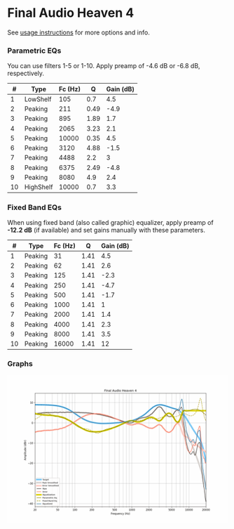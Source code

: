 # Final Audio Heaven 4
See [usage instructions](https://github.com/jaakkopasanen/AutoEq#usage) for more options and info.

### Parametric EQs
You can use filters 1-5 or 1-10. Apply preamp of -4.6 dB or -6.8 dB, respectively.

|   # | Type      |   Fc (Hz) |    Q |   Gain (dB) |
|-----|-----------|-----------|------|-------------|
|   1 | LowShelf  |       105 | 0.7  |         4.5 |
|   2 | Peaking   |       211 | 0.49 |        -4.9 |
|   3 | Peaking   |       895 | 1.89 |         1.7 |
|   4 | Peaking   |      2065 | 3.23 |         2.1 |
|   5 | Peaking   |     10000 | 0.35 |         4.5 |
|   6 | Peaking   |      3120 | 4.88 |        -1.5 |
|   7 | Peaking   |      4488 | 2.2  |         3   |
|   8 | Peaking   |      6375 | 2.49 |        -4.8 |
|   9 | Peaking   |      8080 | 4.9  |         2.4 |
|  10 | HighShelf |     10000 | 0.7  |         3.3 |

### Fixed Band EQs
When using fixed band (also called graphic) equalizer, apply preamp of **-12.2 dB** (if available) and set gains manually with these parameters.

|   # | Type    |   Fc (Hz) |    Q |   Gain (dB) |
|-----|---------|-----------|------|-------------|
|   1 | Peaking |        31 | 1.41 |         4.5 |
|   2 | Peaking |        62 | 1.41 |         2.6 |
|   3 | Peaking |       125 | 1.41 |        -2.3 |
|   4 | Peaking |       250 | 1.41 |        -4.7 |
|   5 | Peaking |       500 | 1.41 |        -1.7 |
|   6 | Peaking |      1000 | 1.41 |         1   |
|   7 | Peaking |      2000 | 1.41 |         1.4 |
|   8 | Peaking |      4000 | 1.41 |         2.3 |
|   9 | Peaking |      8000 | 1.41 |         3.5 |
|  10 | Peaking |     16000 | 1.41 |        12   |

### Graphs
![](./Final%20Audio%20Heaven%204.png)
